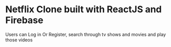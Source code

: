 # Netflix Clone built with ReactJS and Firebase

Users can Log in Or Register, search through tv shows and movies and play those videos
